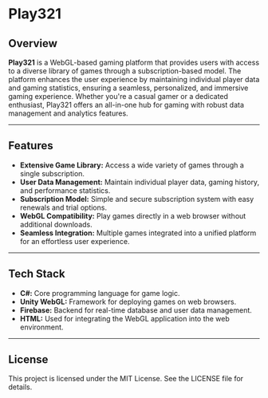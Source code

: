 # Play321

## Overview
**Play321** is a WebGL-based gaming platform that provides users with access to a diverse library of games through a subscription-based model. The platform enhances the user experience by maintaining individual player data and gaming statistics, ensuring a seamless, personalized, and immersive gaming experience. Whether you're a casual gamer or a dedicated enthusiast, Play321 offers an all-in-one hub for gaming with robust data management and analytics features.

---

## Features
- **Extensive Game Library:** Access a wide variety of games through a single subscription.
- **User Data Management:** Maintain individual player data, gaming history, and performance statistics.
- **Subscription Model:** Simple and secure subscription system with easy renewals and trial options.
- **WebGL Compatibility:** Play games directly in a web browser without additional downloads.
- **Seamless Integration:** Multiple games integrated into a unified platform for an effortless user experience.

---

## Tech Stack
- **C#:** Core programming language for game logic.
- **Unity WebGL:** Framework for deploying games on web browsers.
- **Firebase:** Backend for real-time database and user data management.
- **HTML:** Used for integrating the WebGL application into the web environment.

---

## License
This project is licensed under the MIT License. See the LICENSE file for details.
